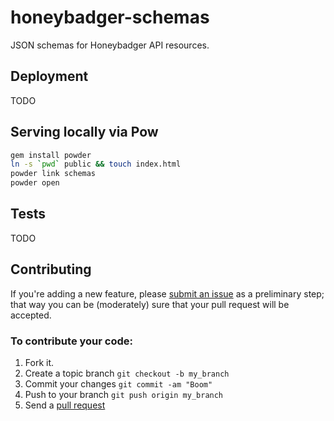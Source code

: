 # honeybadger-schemas

JSON schemas for Honeybadger API resources.

## Deployment

TODO

## Serving locally via Pow

```sh
gem install powder
ln -s `pwd` public && touch index.html
powder link schemas
powder open
```

## Tests

TODO

## Contributing

If you're adding a new feature, please [submit an
issue](https://bitbucket.org/honeybadgerio/honeybadger-schemas/issues/new) as a
preliminary step; that way you can be (moderately) sure that your pull request
will be accepted.

### To contribute your code:

1. Fork it.
2. Create a topic branch `git checkout -b my_branch`
3. Commit your changes `git commit -am "Boom"`
3. Push to your branch `git push origin my_branch`
4. Send a [pull request](https://bitbucket.org/honeybadgerio/honeybadger-schemas/pull-requests/)
